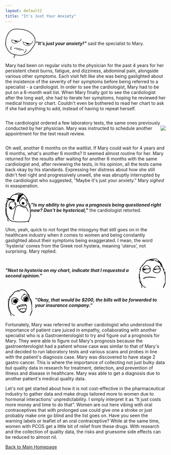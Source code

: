 ```yaml
---
layout: default2
title: "It's Just Your Anxiety"
---
```


<div style="display: flex; align-items: center;">
    <img src="image/meme_stern_face.jpg">
    <p><em><strong>"It's just your anxiety!"</strong></em> said the specialist to Mary.</p>
</div>

<p>Mary had been on regular visits to the physician for the past 4 years for her persistent chest burns, fatigue, and dizziness, abdominal pain, alongside various other symptoms. Each visit felt like she was being gaslighted about the insistence of the severity of her symptoms before being referred to a specialist - a cardiologist. In order to see the cardiologist, Mary had to be put on a 6-month wait list. When Mary finally got to see the cardiologist after the long wait, she had to iterate her symptoms, hoping he reviewed her medical history or chart. Couldn't even be bothered to read her chart to ask if she had anything to add, instead of having to repeat herself.</p>

<div style="display: flex; align-items: center;">
    <p>The cardiologist ordered a few laboratory tests, the same ones previously conducted by her physician. Mary was instructed to schedule another appointment for the test result review.</p>
    <img src="image/meme_two.png">
</div>
<p>Oh well, another 6 months on the waitlist. If Mary could wait for 4 years and 6 months, what's another 6 months? It seemed almost routine for her. Mary returned for the results after waiting for another 6 months with the same cardiologist and, after reviewing the tests, in his opinion, all the tests came back okay by his standards. Expressing her distress about how she still didn't feel right and progressively unwell, she was abruptly interrupted by the cardiologist who suggested, "Maybe it's just your anxiety." Mary <em>sighed</em> in exasperation.</p>

<div style="display: flex; align-items: center;">
    <img src="image/meme_face_umph.png">
    <p><em><strong>"Is my ability to give you a prognosis being questioned right now? Don't be hysterical,"</strong></em> the cardiologist retorted.</p>
</div>
<p>Uhm, yeah, quick to not forget the misogyny that still goes on in the healthcare industry when it comes to women and being constantly gaslighted about their symptoms being exaggerated. I mean, the word 'hysteria' comes from the Greek root hystera, meaning ‘uterus’, not surprising. Mary replied.</p>

<div style="display: flex; align-items: center;">
    <p><em><strong>"Next to hysteria on my chart, indicate that I requested a second opinion."</strong></em></p>
    <img src="image/meme_sigh_face.png">
</div>

<div style="display: flex; align-items: center;">
    <img src="image/mem_face_gleamy_eyes.jpg">
    <p><em><strong>"Okay, that would be $200, the bills will be forwarded to your insurance company."</strong></em></p>
</div>
<p>Fortunately, Mary was referred to another cardiologist who understood the importance of patient care juiced in empathy, collaborating with another specialist who is a Gastroenterologist to try and figure out a prognosis for Mary. They were able to figure out Mary's prognosis because the gastroenterologist had a patient whose case was similar to that of Mary's and decided to run laboratory tests and various scans and probes in line with the patient's diagnosis case. Mary was discovered to have stage 2 gastro cancer. This is where the importance of collecting not just bulky data but quality data in research for treatment, detection, and prevention of illness and disease in healthcare. Mary was able to get a diagnosis due to another patient's medical quality data.</p>
<p>Let's not get started about how it is not cost-effective in the pharmaceutical industry to gather data and make drugs tailored more to women due to hormonal interactions' unpredictability. I simply interpret it as “It just costs more money and time to do that”. Women are out here vibing with oral contraceptives that with prolonged use could give one a stroke or just probably make one go blind and the list goes on. Have you seen the warning labels or leaflet of an oral contraceptive? While at the same time, women with PCOS get a little bit of relief from these drugs. With research and the collection of quality data, the risks and gruesome side effects can be reduced to almost nil.</p>

<p><a href="README.md">Back to Main Homepage</a></p>
